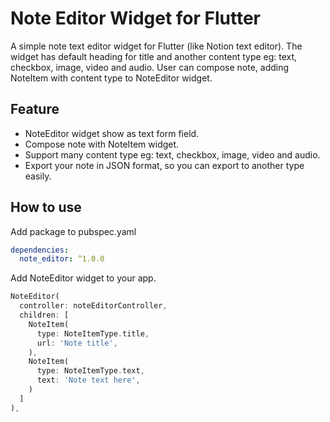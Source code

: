 # Note Editor Widget for Flutter

A simple note text editor widget for Flutter (like Notion text editor). The widget has default heading for title and another content type eg: text, checkbox, image, video and audio. User can compose note,  adding NoteItem with content type to NoteEditor widget.

## Feature

* NoteEditor widget show as text form field.
* Compose note with NoteItem widget.
* Support many content type eg: text, checkbox, image, video and audio.
* Export your note in JSON format, so you can export to another type easily.

## How to use

Add package to pubspec.yaml

```yaml
dependencies:
  note_editor: ^1.0.0
```

Add NoteEditor widget to your app.

```dart
NoteEditor(
  controller: noteEditorController,
  children: [
    NoteItem(
      type: NoteItemType.title,
      url: 'Note title',
    ),
    NoteItem(
      type: NoteItemType.text,
      text: 'Note text here',
    )
  ]
),
```
